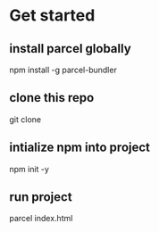 # Get started

## install parcel globally
npm install -g parcel-bundler

## clone this repo
git clone <repo-url>
  
## intialize npm into project
npm init -y

## run project
parcel index.html
